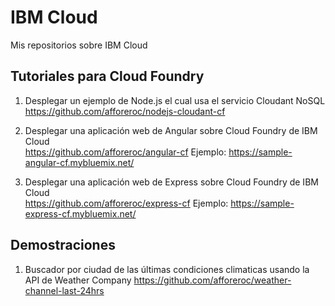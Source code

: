 # IBM Cloud 
Mis repositorios sobre IBM Cloud

## Tutoriales para Cloud Foundry

1. Desplegar un ejemplo de Node.js el cual usa el servicio Cloudant NoSQL<br>
https://github.com/afforeroc/nodejs-cloudant-cf


2. Desplegar una aplicación web de Angular sobre Cloud Foundry de IBM Cloud<br>
https://github.com/afforeroc/angular-cf
Ejemplo: https://sample-angular-cf.mybluemix.net/

3. Desplegar una aplicación web de Express sobre Cloud Foundry de IBM Cloud<br>
https://github.com/afforeroc/express-cf
Ejemplo: https://sample-express-cf.mybluemix.net/

## Demostraciones

1. Buscador por ciudad de las últimas condiciones climaticas usando la API de Weather Company
https://github.com/afforeroc/weather-channel-last-24hrs
